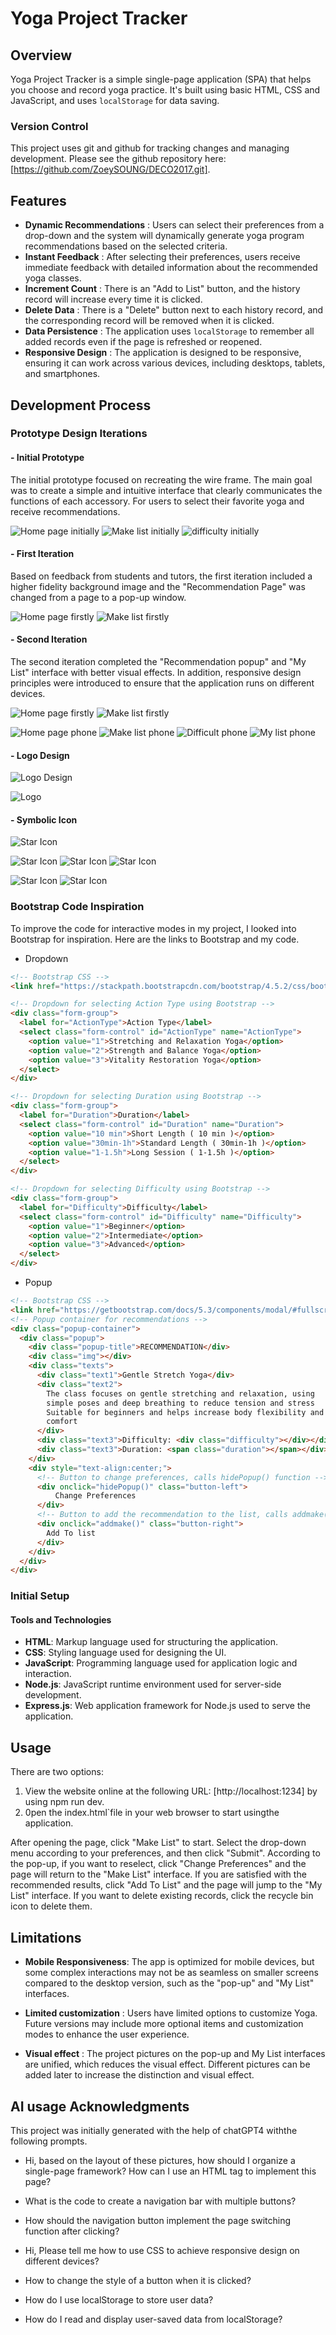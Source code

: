 # Yoga Project Tracker

## Overview
Yoga Project Tracker is a simple single-page application (SPA) that helps you choose and record yoga practice. It's built using basic HTML, CSS and JavaScript, and uses `localStorage` for data saving.

### Version Control
This project uses git and github for tracking changes and managing development. Please see the github repository here: [https://github.com/ZoeySOUNG/DECO2017.git].

## Features
- **Dynamic Recommendations** : Users can select their preferences from a drop-down and the system will dynamically generate yoga program recommendations based on the selected criteria.
- **Instant Feedback** : After selecting their preferences, users receive immediate feedback with detailed information about the recommended yoga classes.
- **Increment Count** : There is an "Add to List" button, and the history record will increase every time it is clicked.
- **Delete Data** : There is a "Delete" button next to each history record, and the corresponding record will be removed when it is clicked.
- **Data Persistence** : The application uses `localStorage` to remember all added records even if the page is refreshed or reopened.
- **Responsive Design** : The application is designed to be responsive, ensuring it can work across various devices, including desktops, tablets, and smartphones.

## Development Process

### Prototype Design Iterations

#### - Initial Prototype
The initial prototype focused on recreating the wire frame. The main goal was to create a simple and intuitive interface that clearly communicates the functions of each accessory. For users to select their favorite yoga and receive recommendations.

![Home page initially](images/homePageInitial.png)
![Make list initially](images/makeListInitial.png)
![difficulty initially](images/Difficulty.png)

#### - First Iteration
Based on feedback from students and tutors, the first iteration included a higher fidelity background image and the "Recommendation Page" was changed from a page to a pop-up window.

![Home page firstly](images/homePageFirst.png)
![Make list firstly](images/difficultyFirst.png)

#### -  Second Iteration
The second iteration completed the "Recommendation popup" and "My List" interface with better visual effects. In addition, responsive design principles were introduced to ensure that the application runs on different devices.

![Home page firstly](images/recomSecond.png)
![Make list firstly](images/myListFinal.png)

![Home page phone](images/homePagePhone.png) ![Make list phone](images/makeListPhone.png)
![Difficult phone](images/difficultPhone.png) ![My list phone](images/myListPhone.png)
#### - Logo Design

![Logo Design](images/logoImage.png)

![Logo](images/logo.png)

#### - Symbolic Icon
![Star Icon](images/delete.png)

![Star Icon](images/star.png)
![Star Icon](images/star.png)
![Star Icon](images/star.png)

![Star Icon](images/button-left.png)
![Star Icon](images/button-right.png)

### Bootstrap Code Inspiration
To improve the code for interactive modes in my project, I looked into Bootstrap for inspiration. Here are the links to Bootstrap and my code.

- Dropdown
```html
<!-- Bootstrap CSS -->
<link href="https://stackpath.bootstrapcdn.com/bootstrap/4.5.2/css/bootstrap.min.css" rel="stylesheet">

<!-- Dropdown for selecting Action Type using Bootstrap -->
<div class="form-group">
  <label for="ActionType">Action Type</label>
  <select class="form-control" id="ActionType" name="ActionType">
    <option value="1">Stretching and Relaxation Yoga</option>
    <option value="2">Strength and Balance Yoga</option>
    <option value="3">Vitality Restoration Yoga</option>
  </select>
</div>

<!-- Dropdown for selecting Duration using Bootstrap -->
<div class="form-group">
  <label for="Duration">Duration</label>
  <select class="form-control" id="Duration" name="Duration">
    <option value="10 min">Short Length ( 10 min )</option>
    <option value="30min-1h">Standard Length ( 30min-1h )</option>
    <option value="1-1.5h">Long Session ( 1-1.5h )</option>
  </select>
</div>

<!-- Dropdown for selecting Difficulty using Bootstrap -->
<div class="form-group">
  <label for="Difficulty">Difficulty</label>
  <select class="form-control" id="Difficulty" name="Difficulty">
    <option value="1">Beginner</option>
    <option value="2">Intermediate</option>
    <option value="3">Advanced</option>
  </select>
</div>
 ```

- Popup
```html
<!-- Bootstrap CSS -->
<link href="https://getbootstrap.com/docs/5.3/components/modal/#fullscreen-modal" rel="stylesheet">
<!-- Popup container for recommendations -->
<div class="popup-container">
  <div class="popup">
    <div class="popup-title">RECOMMENDATION</div>
    <div class="img"></div>
    <div class="texts">
      <div class="text1">Gentle Stretch Yoga</div>
      <div class="text2">
        The class focuses on gentle stretching and relaxation, using
        simple poses and deep breathing to reduce tension and stress
        Suitable for beginners and helps increase body flexibility and
        comfort
      </div>
      <div class="text3">Difficulty: <div class="difficulty"></div></div>
      <div class="text3">Duration: <span class="duration"></span></div> 
    </div>
    <div style="text-align:center;">
      <!-- Button to change preferences, calls hidePopup() function -->
      <div onclick="hidePopup()" class="button-left">
          Change Preferences
      </div>
      <!-- Button to add the recommendation to the list, calls addmake() function -->
      <div onclick="addmake()" class="button-right">
        Add To list
      </div>
    </div>
  </div>
</div>
 ```

### Initial Setup

#### Tools and Technologies
- **HTML**: Markup language used for structuring the application.
- **CSS**: Styling language used for designing the UI.
- **JavaScript**: Programming language used for application logic and interaction.
- **Node.js**: JavaScript runtime environment used for server-side development.
- **Express.js**: Web application framework for Node.js used to serve the application.

## Usage
There are two options:

1. View the website online at the following URL: [http://localhost:1234] by using npm run dev.
2. 0pen the index.html`file in your web browser to start usingthe application.
   
After opening the page, click "Make List" to start. 
Select the drop-down menu according to your preferences, and then click "Submit". According to the pop-up, if you want to reselect, click "Change Preferences" and the page will return to the "Make List" interface. 
If you are satisfied with the recommended results, click "Add To List" and the page will jump to the "My List" interface. If you want to delete existing records, click the recycle bin icon to delete them.

## Limitations
- **Mobile Responsiveness**: The app is optimized for mobile devices, but some complex interactions may not be as seamless on smaller screens compared to the desktop version, such as the "pop-up" and "My List" interfaces.

- **Limited customization** : Users have limited options to customize Yoga. Future versions may include more optional items and customization modes to enhance the user experience.
  
- **Visual effect** : The project pictures on the pop-up and My List interfaces are unified, which reduces the visual effect. Different pictures can be added later to increase the distinction and visual effect.

## AI usage Acknowledgments
This project was initially generated with the help of chatGPT4 withthe following prompts.

- Hi, based on the layout of these pictures, how should I organize a single-page framework? How can I use an HTML tag to implement this page?
  
- What is the code to create a navigation bar with multiple buttons?

- How should the navigation button implement the page switching function after clicking?

- Hi, Please tell me how to use CSS to achieve responsive design on different devices?

- How to change the style of a button when it is clicked?

- How do I use localStorage to store user data?

- How do I read and display user-saved data from localStorage?
